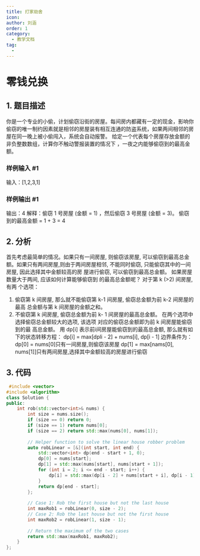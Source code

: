 ```yaml
---
title: 打家劫舍
icon: 
author: 刘涵
order: 1
category:
  - 教学文档
tag:
  - 
---
```


# 零钱兑换
## 1. 题目描述
你是一个专业的小偷，计划偷窃沿街的房屋。每间房内都藏有一定的现金，影响你偷窃的唯一制约因素就是相邻的房屋装有相互连通的防盗系统，如果两间相邻的房屋在同一晚上被小偷闯入，系统会自动报警。
给定一个代表每个房屋存放金额的非负整数数组，计算你不触动警报装置的情况下 ，一夜之内能够偷窃到的最高金额。


### 样例输入 #1
输入：[1,2,3,1]

### 样例输出 #1
输出：4
解释：偷窃 1 号房屋 (金额 = 1) ，然后偷窃 3 号房屋 (金额 = 3)。
         偷窃到的最高金额 = 1 + 3 = 4 

## 2. 分析
首先考虑最简单的情况。如果只有一间房屋, 则偷窃该房屋, 可以偷窃到最高总金额。如果只有两间房屋,则由于两间房屋相邻, 不能同时偷窃, 只能偷窃其中的一间房屋, 因此选择其中金额较高的房 屋进行偷窃, 可以偷窃到最高总金额。
 如果房屋数量大于两间, 应该如何计算能够偷窃到 的最高总金额呢？ 对于第 k (>2) 间房屋, 有两 个选项：
 1. 偷窃第 k 间房屋, 那么就不能偷窃第 k-1 间房屋, 偷窃总金额为前 k-2 间房屋的最高 总金额与第 k 间房屋的金额之和。
 2. 不偷窃第 k 间房屋, 偷窃总金额为前 k- 1 间房屋的最高总金额。
 在两个选项中选择偷窃总金额较大的选项, 该选项 对应的偷窃总金额即为前 k 间房屋能偷窃到的最 高总金额。
 用 dp[i] 表示前i间房屋能偷窃到的最高总金额,
那么就有如下的状态转移方程：
dp[i] = max[dpli - 2] + nums[i], dp[i - 1]
边界条件为：
dp[0] = nums[0]只有一间房屋,则偷窃该房屋
dp[1] = max[nams[0], nums[1]]只有两间房屋,选择其中金额较高的房屋进行偷窃


## 3. 代码

```cpp
 #include <vector>
#include <algorithm>
class Solution {
public:
    int rob(std::vector<int>& nums) {
        int size = nums.size();
        if (size == 0) return 0;
        if (size == 1) return nums[0];
        if (size == 2) return std::max(nums[0], nums[1]);
        
        // Helper function to solve the linear house robber problem
        auto robLinear = [&](int start, int end) {
            std::vector<int> dp(end - start + 1, 0);
            dp[0] = nums[start];
            dp[1] = std::max(nums[start], nums[start + 1]);
            for (int i = 2; i <= end - start; i++) {
                dp[i] = std::max(dp[i - 2] + nums[start + i], dp[i - 1]);
            }
            return dp[end - start];
        };
        
        // Case 1: Rob the first house but not the last house
        int maxRob1 = robLinear(0, size - 2);
        // Case 2: Rob the last house but not the first house
        int maxRob2 = robLinear(1, size - 1);
        
        // Return the maximum of the two cases
        return std::max(maxRob1, maxRob2);
    }
};
```
